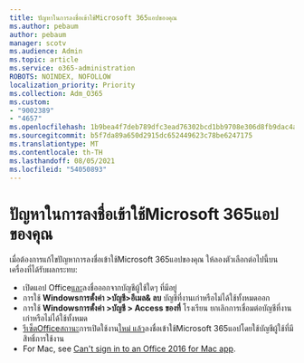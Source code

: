 ```yaml
---
title: ปัญหาในการลงชื่อเข้าใช้Microsoft 365แอปของคุณ
ms.author: pebaum
author: pebaum
manager: scotv
ms.audience: Admin
ms.topic: article
ms.service: o365-administration
ROBOTS: NOINDEX, NOFOLLOW
localization_priority: Priority
ms.collection: Adm_O365
ms.custom:
- "9002389"
- "4657"
ms.openlocfilehash: 1b9bea4f7deb789dfc3ead76302bcd1bb9708e306d8fb9dac4a9e7b8631bf9ed
ms.sourcegitcommit: b5f7da89a650d2915dc652449623c78be6247175
ms.translationtype: MT
ms.contentlocale: th-TH
ms.lasthandoff: 08/05/2021
ms.locfileid: "54050893"
---
```

# <a name="issues-signing-into-microsoft-365-apps"></a>ปัญหาในการลงชื่อเข้าใช้Microsoft 365แอปของคุณ

เมื่อต้องการแก้ไขปัญหาการลงชื่อเข้าใช้Microsoft 365แอปของคุณ ให้ลองตัวเลือกต่อไปนี้บนเครื่องที่ได้รับผลกระทบ:

- เปิดแอป Office[และ](https://go.microsoft.com/fwlink/?linkid=2114082)ลงชื่อออกจากบัญชีผู้ใช้ใดๆ ที่มีอยู่
- การใช้ **Windowsการตั้งค่า >บัญชี>อีเมล& ลบ** บัญชีที่งานเก่าหรือไม่ได้ใช้ทั้งหมดออก
- การใช้ **Windowsการตั้งค่า >บัญชี > Access ของที่** โรงเรียน ยกเลิกการเชื่อมต่อบัญชีที่งานเก่าหรือไม่ได้ใช้ทั้งหมด
- [รีเซ็ตOfficeสถานะ](https://docs.microsoft.com/office365/troubleshoot/activation/reset-office-365-proplus-activation-state)การเปิดใช้งาน[ใหม่ แล้ว](https://support.office.com/article/sign-in-to-office-b9582171-fd1f-4284-9846-bdd72bb28426)ลงชื่อเข้าใช้Microsoft 365แอปโดยใช้บัญชีผู้ใช้ที่มีสิทธิ์การใช้งาน
- For Mac, see [Can't sign in to an Office 2016 for Mac app](https://docs.microsoft.com/office365/troubleshoot/authentication/sign-in-to-office-2016-for-mac-fail).
